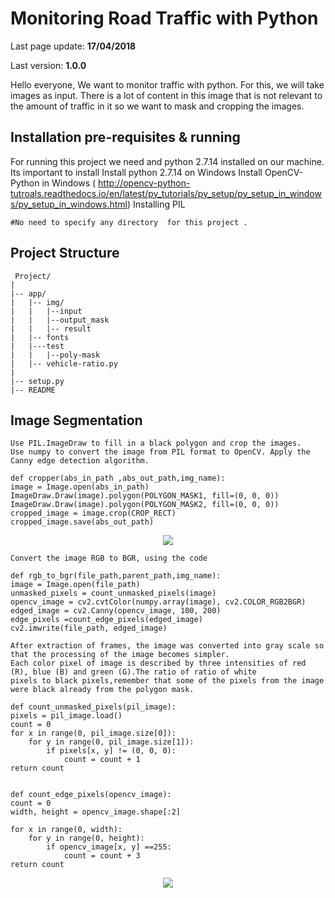 # Monitoring Road Traffic with Python

Last page update: **17/04/2018**

Last version: **1.0.0** 

Hello everyone,
We want to monitor traffic with python. For this, we will take images as input.
There is a lot of content in this image that is not relevant to the amount of 
traffic in it so we want to mask and cropping the images.  


Installation pre-requisites & running 
----------------------------------------
For running this project we need and python 2.7.14 installed on our machine. 
Its important to install 
	Install python 2.7.14  on Windows
	Install OpenCV-Python in Windows 
	( http://opencv-python-tutroals.readthedocs.io/en/latest/py_tutorials/py_setup/py_setup_in_windows/py_setup_in_windows.html)
	Installing PIL 
	
	#No need to specify any directory  for this project .

	
Project Structure 
-------------------
	 Project/
	|	
	|-- app/
	|   |-- img/
	|   |   |--input
	|   |   |--output_mask
	|   |   |-- result 
	|   |-- fonts
	|   |---test
	|	| 	|--poly-mask 
	|   |-- vehicle-ratio.py
	|
	|-- setup.py
	|-- README

Image Segmentation
-----------------

	Use PIL.ImageDraw to fill in a black polygon and crop the images. 
	Use numpy to convert the image from PIL format to OpenCV. Apply the Canny edge detection algorithm.

	def cropper(abs_in_path ,abs_out_path,img_name):
    image = Image.open(abs_in_path)
    ImageDraw.Draw(image).polygon(POLYGON_MASK1, fill=(0, 0, 0))
    ImageDraw.Draw(image).polygon(POLYGON_MASK2, fill=(0, 0, 0))
    cropped_image = image.crop(CROP_RECT)
    cropped_image.save(abs_out_path)

<p align="center">
  <img src="https://sites.google.com/site/andrewssobral/vehicle_detection_haarcascades.png" border="0" />
</p>

	Convert the image RGB to BGR, using the code 
	
	def rgb_to_bgr(file_path,parent_path,img_name):
    image = Image.open(file_path)
    unmasked_pixels = count_unmasked_pixels(image)
    opencv_image = cv2.cvtColor(numpy.array(image), cv2.COLOR_RGB2BGR)
    edged_image = cv2.Canny(opencv_image, 100, 200)
    edge_pixels =count_edge_pixels(edged_image)
    cv2.imwrite(file_path, edged_image)

	After extraction of frames, the image was converted into gray scale so that the processing of the image becomes simpler. 
	Each color pixel of image is described by three intensities of red (R), blue (B) and green (G).The ratio of ratio of white 
	pixels to black pixels,remember that some of the pixels from the image were black already from the polygon mask.
	
	def count_unmasked_pixels(pil_image):
    pixels = pil_image.load()
    count = 0
    for x in range(0, pil_image.size[0]):
        for y in range(0, pil_image.size[1]):
            if pixels[x, y] != (0, 0, 0):
                count = count + 1
    return count
	
	
	def count_edge_pixels(opencv_image):
    count = 0
    width, height = opencv_image.shape[:2]

    for x in range(0, width):
        for y in range(0, height):
            if opencv_image[x, y] ==255:
                count = count + 3
    return count
	
<p align="center">
  <img src="https://sites.google.com/site/andrewssobral/vehicle_detection_haarcascades.png" border="0" />
</p>


